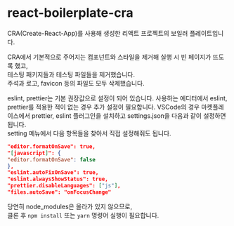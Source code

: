 # react-boilerplate-cra

CRA(Create-React-App)를 사용해 생성한 리액트 프로젝트의 보일러 플레이트입니다.  

CRA에서 기본적으로 주어지는 컴포넌트와 스타일을 제거해 실행 시 빈 페이지가 뜨도록 했고,  
테스팅 패키지들과 테스팅 파일들을 제거했습니다.  
주석과 로고, favicon 등의 파일도 모두 삭제했습니다.  

eslint, prettier는 기본 권장값으로 설정이 되어 있습니다. 
사용하는 에디터에서 eslint, prettier를 적용한 적이 없는 경우 추가 설정이 필요합니다. 
VSCode의 경우 마켓플레이스에서 prettier, eslint 플러그인을 설치하고
settings.json을 다음과 같이 설정하면 됩니다.  
setting 메뉴에서 다음 항목들을 찾아서 직접 설정해줘도 됩니다. 

```json
"editor.formatOnSave": true,
"[javascript]": {
"editor.formatOnSave": false
},
"eslint.autoFixOnSave": true,
"eslint.alwaysShowStatus": true,
"prettier.disableLanguages": ["js"],
"files.autoSave": "onFocusChange"
```

당연히 node_modules은 올라가 있지 않으므로,  
클론 후 `npm install` 또는 `yarn` 명령어 실행이 필요합니다.  
